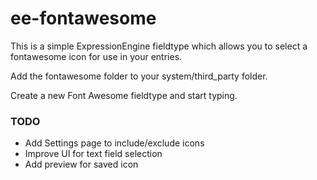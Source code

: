 ee-fontawesome
==============

This is a simple ExpressionEngine fieldtype which allows you to select a fontawesome icon for use in your entries.

Add the fontawesome folder to your system/third_party folder.

Create a new Font Awesome fieldtype and start typing.


### TODO

* Add Settings page to include/exclude icons
* Improve UI for text field selection
* Add preview for saved icon

